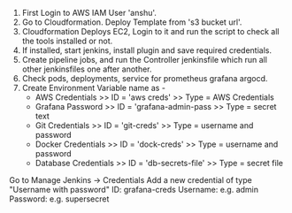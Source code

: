 1. First Login to AWS IAM User 'anshu'.
2. Go to Cloudformation. Deploy Template from 's3 bucket url'.
3. Cloudformation Deploys EC2, Login to it and run the script to check all the tools installed or not.
4. If installed, start jenkins, install plugin and save required credentials.
5. Create pipeline jobs, and run the Controller jenkinsfile which run all other jenkinsfiles one after another.
6. Check pods, deployments, service for prometheus grafana argocd.
7. Create Environment Variable name as -
   - AWS Credentials      >> ID = 'aws creds'           >> Type = AWS Credentials
   - Grafana Password     >> ID = 'grafana-admin-pass   >> Type = secret text
   - Git Credentials      >> ID = 'git-creds'           >> Type = username and password
   - Docker Credentials   >> ID = 'dock-creds'          >> Type = username and password
   - Database Credentials >> ID = 'db-secrets-file'     >> Type = secret file

Go to Manage Jenkins → Credentials
Add a new credential of type "Username with password"
ID: grafana-creds   Username: e.g. admin   Password: e.g. supersecret
